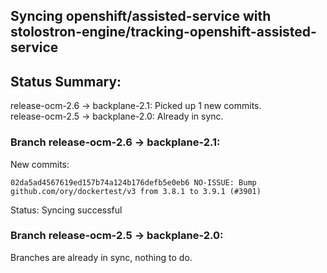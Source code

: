 ## Syncing openshift/assisted-service with stolostron-engine/tracking-openshift-assisted-service

## Status Summary:

release-ocm-2.6 -> backplane-2.1: Picked up 1 new commits.  
release-ocm-2.5 -> backplane-2.0: Already in sync.  

### Branch release-ocm-2.6 -> backplane-2.1:

New commits:

```
02da5ad4567619ed157b74a124b176defb5e0eb6 NO-ISSUE: Bump github.com/ory/dockertest/v3 from 3.8.1 to 3.9.1 (#3901)
```

Status: Syncing successful

### Branch release-ocm-2.5 -> backplane-2.0:

Branches are already in sync, nothing to do.
